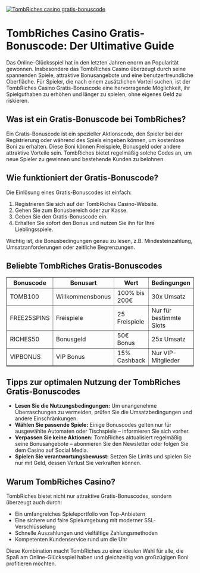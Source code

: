 [![TombRiches casino gratis-bonuscode](https://123-caf.pages.dev/gitsignup.png)](https://vrmoo.ru/Bt82HjjY)

<h1>TombRiches Casino Gratis-Bonuscode: Der Ultimative Guide</h1>  <p>Das Online-Glücksspiel hat in den letzten Jahren enorm an Popularität gewonnen. Insbesondere das TombRiches Casino überzeugt durch seine spannenden Spiele, attraktive Bonusangebote und eine benutzerfreundliche Oberfläche. Für Spieler, die nach einem zusätzlichen Vorteil suchen, ist der TombRiches Casino Gratis-Bonuscode eine hervorragende Möglichkeit, ihr Spielguthaben zu erhöhen und länger zu spielen, ohne eigenes Geld zu riskieren.</p>  <h2>Was ist ein Gratis-Bonuscode bei TombRiches?</h2>  <p>Ein Gratis-Bonuscode ist ein spezieller Aktionscode, den Spieler bei der Registrierung oder während des Spiels eingeben können, um kostenlose Boni zu erhalten. Diese Boni können Freispiele, Bonusgeld oder andere attraktive Vorteile sein. TombRiches bietet regelmäßig solche Codes an, um neue Spieler zu gewinnen und bestehende Kunden zu belohnen.</p>  <h2>Wie funktioniert der Gratis-Bonuscode?</h2>  <p>Die Einlösung eines Gratis-Bonuscodes ist einfach:</p> <ol>   <li>Registrieren Sie sich auf der TombRiches Casino-Website.</li>   <li>Gehen Sie zum Bonusbereich oder zur Kasse.</li>   <li>Geben Sie den Gratis-Bonuscode ein.</li>   <li>Erhalten Sie sofort den Bonus und nutzen Sie ihn für Ihre Lieblingsspiele.</li> </ol>  <p>Wichtig ist, die Bonusbedingungen genau zu lesen, z.B. Mindesteinzahlung, Umsatzanforderungen oder zeitliche Begrenzungen.</p>  <h2>Beliebte TombRiches Gratis-Bonuscodes</h2>  <table border="1" cellpadding="8" cellspacing="0">   <thead>     <tr>       <th>Bonuscode</th>       <th>Bonusart</th>       <th>Wert</th>       <th>Bedingungen</th>       <th>Gültigkeit</th>     </tr>   </thead>   <tbody>     <tr>       <td>TOMB100</td>       <td>Willkommensbonus</td>       <td>100% bis 200€</td>       <td>30x Umsatz</td>       <td>30 Tage</td>     </tr>     <tr>       <td>FREE25SPINS</td>       <td>Freispiele</td>       <td>25 Freispiele</td>       <td>Nur für bestimmte Slots</td>       <td>7 Tage</td>     </tr>     <tr>       <td>RICHES50</td>       <td>Bonusgeld</td>       <td>50€ Bonus</td>       <td>25x Umsatz</td>       <td>14 Tage</td>     </tr>     <tr>       <td>VIPBONUS</td>       <td>VIP Bonus</td>       <td>15% Cashback</td>       <td>Nur VIP-Mitglieder</td>       <td>Monatlich</td>     </tr>   </tbody> </table>  <h2>Tipps zur optimalen Nutzung der TombRiches Gratis-Bonuscodes</h2>  <ul>   <li><strong>Lesen Sie die Nutzungsbedingungen:</strong> Um unangenehme Überraschungen zu vermeiden, prüfen Sie die Umsatzbedingungen und andere Einschränkungen.</li>   <li><strong>Wählen Sie passende Spiele:</strong> Einige Bonuscodes gelten nur für ausgewählte Automaten oder Tischspiele – informieren Sie sich vorher.</li>   <li><strong>Verpassen Sie keine Aktionen:</strong> TombRiches aktualisiert regelmäßig seine Bonusangebote – abonnieren Sie den Newsletter oder folgen Sie dem Casino auf Social Media.</li>   <li><strong>Spielen Sie verantwortungsbewusst:</strong> Setzen Sie Limits und spielen Sie nur mit Geld, dessen Verlust Sie verkraften können.</li> </ul>  <h2>Warum TombRiches Casino?</h2>  <p>TombRiches bietet nicht nur attraktive Gratis-Bonuscodes, sondern überzeugt auch durch:</p> <ul>   <li>Ein umfangreiches Spieleportfolio von Top-Anbietern</li>   <li>Eine sichere und faire Spielumgebung mit moderner SSL-Verschlüsselung</li>   <li>Schnelle Auszahlungen und vielfältige Zahlungsmethoden</li>   <li>Kompetenten Kundenservice rund um die Uhr</li> </ul>  <p>Diese Kombination macht TombRiches zu einer idealen Wahl für alle, die Spaß am Online-Glücksspiel haben und gleichzeitig von großzügigen Boni profitieren möchten.</p>